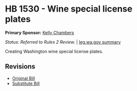# HB 1530 - Wine special license plates
**Primary Sponsor:** [Kelly Chambers](/person/leg/chambers_ke.md)

*Status: Referred to Rules 2 Review.* | [leg.wa.gov summary](https://app.leg.wa.gov/billsummary?BillNumber=1530&Year=2021)

Creating Washington wine special license plates.

## Revisions
* [Original Bill](1/)
* [Substitute Bill](S/)